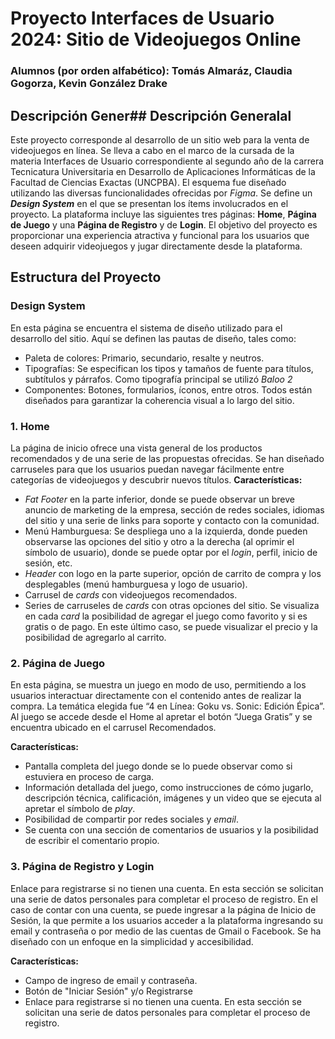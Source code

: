 # Proyecto Interfaces de Usuario 2024: Sitio de Videojuegos Online

### Alumnos (por orden alfabético): Tomás Almaráz, Claudia Gogorza, Kevin González Drake



## Descripción Gener## Descripción Generalal
Este proyecto corresponde al desarrollo de un sitio web para la venta de videojuegos en línea. Se lleva a cabo en el marco de la cursada de la materia Interfaces de Usuario correspondiente al segundo año de la carrera Tecnicatura Universitaria en Desarrollo de Aplicaciones Informáticas de la Facultad de Ciencias Exactas (UNCPBA). El esquema fue diseñado utilizando las diversas funcionalidades ofrecidas por _Figma_. Se define un **_Design System_** en el que se presentan los ítems involucrados en el proyecto. La plataforma incluye las siguientes tres páginas: **Home**, **Página de Juego** y una **Página de Registro** y de **Login**. El objetivo del proyecto es proporcionar una experiencia atractiva y funcional para los usuarios que deseen adquirir videojuegos y jugar directamente desde la plataforma.

## Estructura del Proyecto

### Design System
En esta página se encuentra el sistema de diseño utilizado para el desarrollo del sitio. Aquí se definen las pautas de diseño, tales como:
- Paleta de colores: Primario, secundario, resalte y neutros.
- Tipografías: Se especifican los tipos y tamaños de fuente para títulos, subtítulos y párrafos. Como tipografía principal se utilizó _Baloo 2_
- Componentes: Botones, formularios, íconos, entre otros. Todos están diseñados para garantizar la coherencia visual a lo largo del sitio.

### 1. Home
La página de inicio ofrece una vista general de los productos recomendados y de una serie de las propuestas ofrecidas. Se han diseñado carruseles para que los usuarios puedan navegar fácilmente entre categorías de videojuegos y descubrir nuevos títulos.
**Características:**
- _Fat Footer_ en la parte inferior, donde se puede observar un breve anuncio de marketing de la empresa, sección de redes sociales, idiomas del sitio y una serie de links para soporte y contacto con la comunidad.
- Menú Hamburguesa: Se despliega uno a la izquierda, donde pueden observarse las opciones del sitio y otro a la derecha (al oprimir el símbolo de usuario), donde se puede optar por el _login_, perfil, inicio de sesión, etc.
- _Header_ con logo en la parte superior, opción de carrito de compra y los desplegables (menú hamburguesa y logo de usuario).
- Carrusel de _cards_ con videojuegos recomendados.
- Series de carruseles de _cards_ con otras opciones del sitio. Se visualiza en cada _card_ la posibilidad de agregar el juego como favorito y si es gratis o de pago. En este último caso, se puede visualizar el precio y la posibilidad de agregarlo al carrito.

### 2. Página de Juego
En esta página, se muestra un juego en modo de uso, permitiendo a los usuarios interactuar directamente con el contenido antes de realizar la compra. La temática elegida fue “4 en Línea: Goku vs. Sonic: Edición Épica”. Al juego se accede desde el Home al apretar el botón “Juega Gratis” y se encuentra ubicado en el carrusel Recomendados.

**Características:**
- Pantalla completa del juego donde se lo puede observar como si estuviera en proceso de carga.
- Información detallada del juego, como instrucciones de cómo jugarlo, descripción técnica, calificación, imágenes y un video que se ejecuta al apretar el símbolo de _play_.
- Posibilidad de compartir por redes sociales y _email_.
- Se cuenta con una sección de comentarios de usuarios y la posibilidad de escribir el comentario propio.

### 3. Página de Registro y Login
Enlace para registrarse si no tienen una cuenta. En esta sección se solicitan una serie de datos personales para completar el proceso de registro. En el caso de contar con una cuenta, se puede ingresar a la página de Inicio de Sesión, la que permite a los usuarios acceder a la plataforma ingresando su email y contraseña o por medio de las cuentas de Gmail o Facebook. Se ha diseñado con un enfoque en la simplicidad y accesibilidad.

**Características:**
- Campo de ingreso de email y contraseña.
- Botón de "Iniciar Sesión" y/o Registrarse
- Enlace para registrarse si no tienen una cuenta. En esta sección se solicitan una serie de datos personales para completar el proceso de registro.

